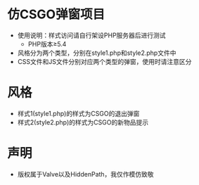 # 仿CSGO弹窗项目
  - 使用说明：样式访问请自行架设PHP服务器后进行测试
    - PHP版本≥5.4
  - 风格分为两个类型，分别在style1.php和style2.php文件中
  - CSS文件和JS文件分别对应两个类型的弹窗，使用时请注意区分
# 风格
  - 样式1(style1.php)的样式为CSGO的退出弹窗
  - 样式2(style2.php)的样式为CSGO的新物品提示
# 声明
  - 版权属于Valve以及HiddenPath，我仅作模仿致敬
